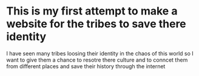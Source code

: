 # This is my first attempt to make a website for the tribes to save there identity

I have seen many tribes loosing their identity in the chaos of this world so I want to give them a chance to resotre there culture and to conncet them from different places and save their history through the internet